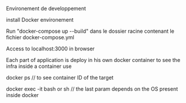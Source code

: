 Environement de developpement

install Docker environement

Run "docker-compose up --build" dans le dossier racine contenant le fichier docker-compose.yml

Access to localhost:3000 in browser

Each part of application is deploy in his own docker container
to see the infra inside a container use

   docker ps // to see container ID of the target
   
   docker exec -it <container target> bash or sh // the last param depends on the OS present inside docker



